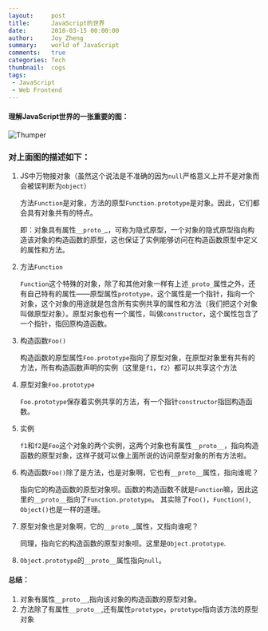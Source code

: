 ```yaml
---
layout:     post
title:      JavaScript的世界
date:       2018-03-15 00:00:00
author:     Joy Zheng
summary:    world of JavaScript
comments:   true
categories: Tech
thumbnail:  cogs
tags:
 - JavaScript
 - Web Frontend
---
```

#### 理解JavaScript世界的一张重要的图：
![Thumper](https://images2017.cnblogs.com/blog/1235327/201709/1235327-20170913143257594-424466016.png)

### 对上面图的描述如下：
 1. JS中万物接对象（虽然这个说法是不准确的因为`null`严格意义上并不是对象而会被误判断为`object`）
 
    方法`Function`是对象，方法的原型`Function.prototype`是对象。因此，它们都会具有对象共有的特点。
    
    即：对象具有属性`__proto_`_，可称为隐式原型，一个对象的隐式原型指向构造该对象的构造函数的原型，这也保证了实例能够访问在构造函数原型中定义的属性和方法。
 2. 方法`Function`
    
     `Function`这个特殊的对象，除了和其他对象一样有上述`_proto_`属性之外，还有自己特有的属性——原型属性`prototype`，这个属性是一个指针，指向一个对象，这个对象的用途就是包含所有实例共享的属性和方法（我们把这个对象叫做原型对象）。原型对象也有一个属性，叫做`constructor`，这个属性包含了一个指针，指回原构造函数。
 
 3. 构造函数`Foo()`
    
    构造函数的原型属性`Foo.prototype`指向了原型对象，在原型对象里有共有的方法，所有构造函数声明的实例（这里是`f1`，`f2`）都可以共享这个方法
 4. 原型对象`Foo.prototype`
    
    `Foo.prototype`保存着实例共享的方法，有一个指针`constructor`指回构造函数。
 5. 实例
    
    `f1`和`f2`是`Foo`这个对象的两个实例，这两个对象也有属性`__proto__`，指向构造函数的原型对象，这样子就可以像上面所说的访问原型对象的所有方法啦。
 6. 构造函数`Foo()`除了是方法，也是对象啊，它也有`__proto__`属性，指向谁呢？
    
    指向它的构造函数的原型对象呗。函数的构造函数不就是`Function`嘛，因此这里的`__proto__`指向了`Function.prototype`。
    其实除了`Foo()`，`Function()`, `Object()`也是一样的道理。
 7. 原型对象也是对象啊，它的`__proto_`_属性，又指向谁呢？
    
    同理，指向它的构造函数的原型对象呗。这里是`Object.prototype`.
 8. `Object.prototype`的`__proto__`属性指向`null`。
    
#### 总结：
1. 对象有属性`__proto__`,指向该对象的构造函数的原型对象。
2. 方法除了有属性`__proto__`,还有属性`prototype`，`prototype`指向该方法的原型对象




